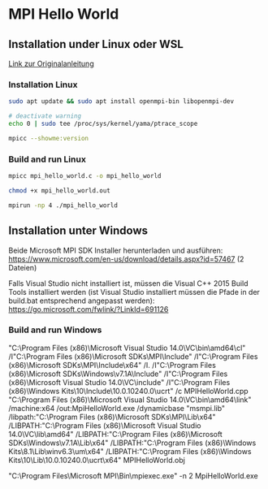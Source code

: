 # MPI Hello World

## Installation under Linux oder WSL

[Link zur Originalanleitung](https://amithkk.medium.com/setting-up-visual-studio-code-and-wsl-for-mpi-develoment-8df55758a31c)

### Installation Linux

```bash
sudo apt update && sudo apt install openmpi-bin libopenmpi-dev

# deactivate warning
echo 0 | sudo tee /proc/sys/kernel/yama/ptrace_scope

mpicc --showme:version

```

### Build and run Linux

```bash
mpicc mpi_hello_world.c -o mpi_hello_world

chmod +x mpi_hello_world.out

mpirun -np 4 ./mpi_hello_world
```


## Installation unter Windows

Beide Microsoft MPI SDK Installer herunterladen und ausführen: https://www.microsoft.com/en-us/download/details.aspx?id=57467 (2 Dateien)

Falls Visual Studio nicht installiert ist, müssen die Visual C++ 2015 Build Tools installiert werden (ist Visual Studio installiert müssen die Pfade in der build.bat entsprechend angepasst werden): https://go.microsoft.com/fwlink/?LinkId=691126

### Build and run Windows

"C:\Program Files (x86)\Microsoft Visual Studio 14.0\VC\bin\amd64\cl" /I"C:\Program Files (x86)\Microsoft SDKs\MPI\Include" /I"C:\Program Files (x86)\Microsoft SDKs\MPI\Include\x64" /I. /I"C:\Program Files (x86)\Microsoft SDKs\Windows\v7.1A\Include" /I"C:\Program Files (x86)\Microsoft Visual Studio 14.0\VC\include" /I"C:\Program Files (x86)\Windows Kits\10\Include\10.0.10240.0\ucrt" /c MPIHelloWorld.cpp
"C:\Program Files (x86)\Microsoft Visual Studio 14.0\VC\bin\amd64\link" /machine:x64 /out:MpiHelloWorld.exe /dynamicbase "msmpi.lib" /libpath:"C:\Program Files (x86)\Microsoft SDKs\MPI\Lib\x64" /LIBPATH:"C:\Program Files (x86)\Microsoft Visual Studio 14.0\VC\lib\amd64" /LIBPATH:"C:\Program Files (x86)\Microsoft SDKs\Windows\v7.1A\Lib\x64" /LIBPATH:"C:\Program Files (x86)\Windows Kits\8.1\Lib\winv6.3\um\x64" /LIBPATH:"C:\Program Files (x86)\Windows Kits\10\Lib\10.0.10240.0\ucrt\x64" MPIHelloWorld.obj

"C:\Program Files\Microsoft MPI\Bin\mpiexec.exe" -n 2 MpiHelloWorld.exe
